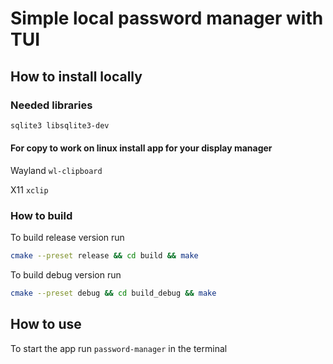 # Simple local password manager with TUI 

## How to install locally 

### Needed libraries

```sh
sqlite3 libsqlite3-dev
```

#### For copy to work on linux install app for your display manager

Wayland  ```wl-clipboard```

X11 ```xclip```

### How to build

To build release version run
```sh
cmake --preset release && cd build && make
```

To build debug version run
```sh
cmake --preset debug && cd build_debug && make
```

## How to use 

To start the app run ```password-manager``` in the terminal
